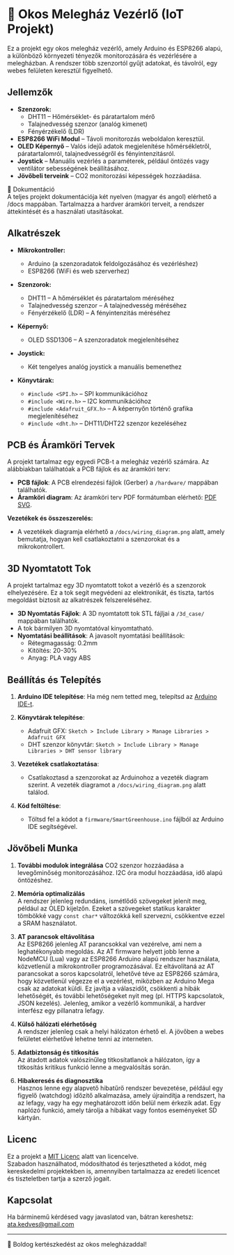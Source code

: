 # 🌱 Okos Melegház Vezérlő (IoT Projekt)

Ez a projekt egy okos melegház vezérlő, amely Arduino és ESP8266 alapú, a különböző környezeti tényezők monitorozására és vezérlésére a melegházban. A rendszer több szenzortól gyűjt adatokat, és távolról, egy webes felületen keresztül figyelhető.

## Jellemzők
- **Szenzorok:**
  - DHT11 – Hőmérséklet- és páratartalom mérő
  - Talajnedvesség szenzor (analóg kimenet)
  - Fényérzékelő (LDR)
- **ESP8266 WiFi Modul** – Távoli monitorozás weboldalon keresztül.
- **OLED Képernyő** – Valós idejű adatok megjelenítése hőmérsékletről, páratartalomról, talajnedvességről és fényintenzitásról.
- **Joystick** – Manuális vezérlés a paraméterek, például öntözés vagy ventilátor sebességének beállításához.
- **Jövőbeli terveink** – CO2 monitorozási képességek hozzáadása.

📄 Dokumentáció  
A teljes projekt dokumentációja két nyelven (magyar és angol) elérhető a /docs mappában. Tartalmazza a hardver áramköri terveit, a rendszer áttekintését és a használati utasításokat.

## Alkatrészek
- **Mikrokontroller:**
  - Arduino (a szenzoradatok feldolgozásához és vezérléshez)
  - ESP8266 (WiFi és web szerverhez)

- **Szenzorok:**
  - DHT11 – A hőmérséklet és páratartalom méréséhez
  - Talajnedvesség szenzor – A talajnedvesség méréséhez
  - Fényérzékelő (LDR) – A fényintenzitás méréséhez

- **Képernyő:**
  - OLED SSD1306 – A szenzoradatok megjelenítéséhez

- **Joystick:**
  - Két tengelyes analóg joystick a manuális bemenethez

- **Könyvtárak:**
  - `#include <SPI.h>` – SPI kommunikációhoz
  - `#include <Wire.h>` – I2C kommunikációhoz
  - `#include <Adafruit_GFX.h>` – A képernyőn történő grafika megjelenítéséhez
  - `#include <dht.h>` – DHT11/DHT22 szenzor kezeléséhez

## PCB és Áramköri Tervek
A projekt tartalmaz egy egyedi PCB-t a melegház vezérlő számára. Az alábbiakban találhatóak a PCB fájlok és az áramköri terv:
- **PCB fájlok**: A PCB elrendezési fájlok (Gerber) a `/hardware/` mappában találhatók.
- **Áramköri diagram**: Az áramköri terv PDF formátumban elérhető: [PDF](docs/schematic.pdf) [SVG](Schematic.svg).

**Vezetékek és összeszerelés:**
- A vezetékek diagramja elérhető a `/docs/wiring_diagram.png` alatt, amely bemutatja, hogyan kell csatlakoztatni a szenzorokat és a mikrokontrollert.

## 3D Nyomtatott Tok
A projekt tartalmaz egy 3D nyomtatott tokot a vezérlő és a szenzorok elhelyezésére. Ez a tok segít megvédeni az elektronikát, és tiszta, tartós megoldást biztosít az alkatrészek felszereléséhez.

- **3D Nyomtatás Fájlok**: A 3D nyomtatott tok STL fájljai a `/3d_case/` mappában találhatók.
- A tok bármilyen 3D nyomtatóval kinyomtatható.
- **Nyomtatási beállítások**: A javasolt nyomtatási beállítások:
  - Rétegmagasság: 0.2mm
  - Kitöltés: 20-30%
  - Anyag: PLA vagy ABS

## Beállítás és Telepítés
1. **Arduino IDE telepítése**: Ha még nem tetted meg, telepítsd az [Arduino IDE-t](https://www.arduino.cc/en/software).
2. **Könyvtárak telepítése**: 
   - Adafruit GFX: `Sketch > Include Library > Manage Libraries > Adafruit GFX`
   - DHT szenzor könyvtár: `Sketch > Include Library > Manage Libraries > DHT sensor library`
   
3. **Vezetékek csatlakoztatása**:
   - Csatlakoztasd a szenzorokat az Arduinohoz a vezeték diagram szerint. A vezeték diagramot a `/docs/wiring_diagram.png` alatt találod.

4. **Kód feltöltése**:
   - Töltsd fel a kódot a `firmware/SmartGreenhouse.ino` fájlból az Arduino IDE segítségével.

## Jövőbeli Munka
1. **További modulok integrálása**
   CO2 szenzor hozzáadása a levegőminőség monitorozásához.
   I2C óra modul hozzáadása, idő alapú öntözéshez.

2. **Memória optimalizálás**  
   A rendszer jelenleg redundáns, ismétlődő szövegeket jelenít meg, például az OLED kijelzőn. Ezeket a szövegeket statikus karakter tömbökké vagy `const char*` változókká kell szervezni, csökkentve ezzel a SRAM használatot.

3. **AT parancsok eltávolítása**  
   Az ESP8266 jelenleg AT parancsokkal van vezérelve, ami nem a leghatékonyabb megoldás. Az AT firmware helyett jobb lenne a NodeMCU (Lua) vagy az ESP8266 Arduino alapú rendszer használata, közvetlenül a mikrokontroller programozásával. Ez eltávolítaná az AT parancsokat a soros kapcsolatról, lehetővé téve az ESP8266 számára, hogy közvetlenül végezze el a vezérlést, miközben az Arduino Mega csak az adatokat küldi. Ez javítja a válaszidőt, csökkenti a hibák lehetőségét, és további lehetőségeket nyit meg (pl. HTTPS kapcsolatok, JSON kezelés). Jelenleg, amikor a vezérlő kommunikál, a hardver interfész egy pillanatra lefagy.

4. **Külső hálózati elérhetőség**  
   A rendszer jelenleg csak a helyi hálózaton érhető el. A jövőben a webes felületet elérhetővé lehetne tenni az interneten.

5. **Adatbiztonság és titkosítás**  
   Az átadott adatok valószínűleg titkosítatlanok a hálózaton, így a titkosítás kritikus funkció lenne a megvalósítás során.

6. **Hibakeresés és diagnosztika**  
   Hasznos lenne egy alapvető hibatűrő rendszer bevezetése, például egy figyelő (watchdog) időzítő alkalmazása, amely újraindítja a rendszert, ha az lefagy, vagy ha egy meghatározott időn belül nem érkezik adat. Egy naplózó funkció, amely tárolja a hibákat vagy fontos eseményeket SD kártyán.

## Licenc
Ez a projekt a [MIT Licenc](/LICENSE) alatt van licencelve.  
Szabadon használhatod, módosíthatod és terjesztheted a kódot, még kereskedelmi projektekben is, amennyiben tartalmazza az eredeti licencet és tiszteletben tartja a szerző jogait.

## Kapcsolat
Ha bárminemű kérdésed vagy javaslatod van, bátran kereshetsz:
ata.kedves@gmail.com

---

🌱 Boldog kertészkedést az okos melegházaddal!
